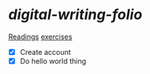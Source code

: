 # *digital-writing-folio*
[Readings](readings.md)
[exercises](exercises)

 - [x] Create account
 - [x] Do hello world thing
